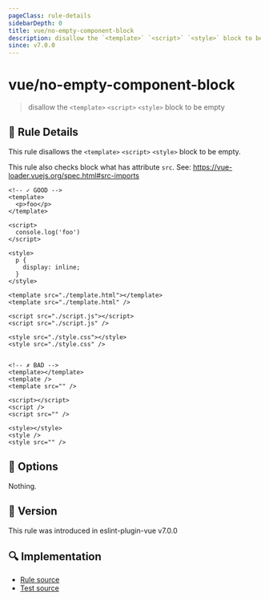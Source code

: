 ```yaml
---
pageClass: rule-details
sidebarDepth: 0
title: vue/no-empty-component-block
description: disallow the `<template>` `<script>` `<style>` block to be empty
since: v7.0.0
---
```

# vue/no-empty-component-block

> disallow the `<template>` `<script>` `<style>` block to be empty

## :book: Rule Details

This rule disallows the `<template>` `<script>` `<style>` block to be empty.

This rule also checks block what has attribute `src`.
See: https://vue-loader.vuejs.org/spec.html#src-imports

<eslint-code-block :rules="{'vue/no-empty-component-block': ['error']}">

```vue
<!-- ✓ GOOD -->
<template>
  <p>foo</p>
</template>

<script>
  console.log('foo')
</script>

<style>
  p {
    display: inline;
  }
</style>

<template src="./template.html"></template>
<template src="./template.html" />

<script src="./script.js"></script>
<script src="./script.js" />

<style src="./style.css"></style>
<style src="./style.css" />


<!-- ✗ BAD -->
<template></template>
<template />
<template src="" />

<script></script>
<script />
<script src="" />

<style></style>
<style />
<style src="" />
```

</eslint-code-block>

## :wrench: Options

Nothing.

## :rocket: Version

This rule was introduced in eslint-plugin-vue v7.0.0

## :mag: Implementation

- [Rule source](https://github.com/vuejs/eslint-plugin-vue/blob/master/lib/rules/no-empty-component-block.js)
- [Test source](https://github.com/vuejs/eslint-plugin-vue/blob/master/tests/lib/rules/no-empty-component-block.js)

